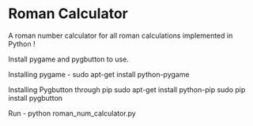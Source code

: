 # Roman Calculator
A roman number calculator for all roman calculations implemented in Python !

Install pygame and pygbutton to use.

Installing pygame - 
sudo apt-get install python-pygame

Installing Pygbutton through pip
sudo apt-get install python-pip
sudo pip install pygbutton

Run - python roman_num_calculator.py
